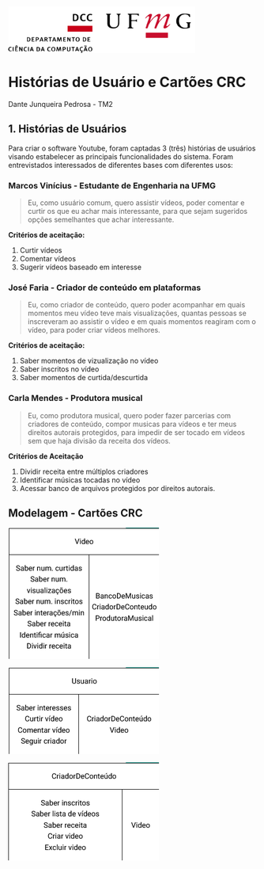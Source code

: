 ![Alt text](media/logo.png)

# Histórias de Usuário e Cartões CRC

Dante Junqueira Pedrosa - TM2

## 1. Histórias de Usuários

Para criar o software Youtube, foram captadas 3 (três) histórias de usuários visando estabelecer as principais funcionalidades do sistema. Foram entrevistados interessados de diferentes bases com diferentes usos:

### Marcos Vinícius - Estudante de Engenharia na UFMG

> Eu, como usuário comum, quero assistir vídeos, poder comentar e curtir os que eu achar mais interessante, para que sejam sugeridos opções semelhantes que achar interessante.

**Critérios de aceitação:**

1. Curtir vídeos
2. Comentar vídeos
3. Sugerir vídeos baseado em interesse

### José Faria - Criador de conteúdo em plataformas

> Eu, como criador de conteúdo, quero poder acompanhar em quais momentos meu vídeo teve mais visualizações, quantas pessoas se inscreveram ao assistir o vídeo e em quais momentos reagiram com o vídeo, para poder criar vídeos melhores.

**Critérios de aceitação:**

1. Saber momentos de vizualização no vídeo
2. Saber inscritos no vídeo
3. Saber momentos de curtida/descurtida

### Carla Mendes - Produtora musical

> Eu, como produtora musical, quero poder fazer parcerias com criadores de conteúdo, compor musicas para vídeos e ter meus direitos autorais protegidos, para impedir de ser tocado em vídeos sem que haja divisão da receita dos vídeos.

**Critérios de Aceitação**

1. Dividir receita entre múltiplos criadores
2. Identificar músicas tocadas no vídeo
3. Acessar banco de arquivos protegidos por direitos autorais.

## Modelagem - Cartões CRC

![ClasseVideo](media/Video.png)

![ClasseUsuario](media/Usuario.png)

![Alt text](media/CriadorDeConteudo.png)